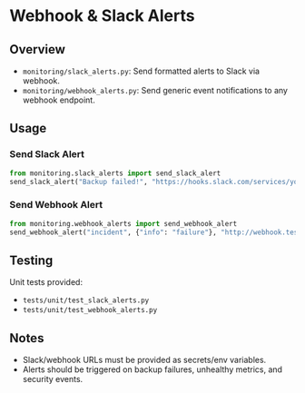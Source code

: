 # Webhook & Slack Alerts

## Overview

- `monitoring/slack_alerts.py`: Send formatted alerts to Slack via webhook.
- `monitoring/webhook_alerts.py`: Send generic event notifications to any webhook endpoint.

## Usage

### Send Slack Alert

```python
from monitoring.slack_alerts import send_slack_alert
send_slack_alert("Backup failed!", "https://hooks.slack.com/services/your/webhook/url")
```

### Send Webhook Alert

```python
from monitoring.webhook_alerts import send_webhook_alert
send_webhook_alert("incident", {"info": "failure"}, "http://webhook.test/alert")
```

## Testing

Unit tests provided:
- `tests/unit/test_slack_alerts.py`
- `tests/unit/test_webhook_alerts.py`

## Notes

- Slack/webhook URLs must be provided as secrets/env variables.
- Alerts should be triggered on backup failures, unhealthy metrics, and security events.